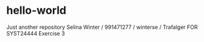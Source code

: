 # hello-world
Just another repository
Selina Winter / 991471277 / winterse / Trafalger FOR SYST24444 Exercise 3
